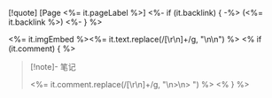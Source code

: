 [!quote] [Page <%= it.pageLabel %>]
<%- if (it.backlink) { -%>
(<%= it.backlink %>)
<%- } %>

<%= it.imgEmbed %><%= it.text.replace(/[\r\n]+/g, "\n\n") %>
<% if (it.comment) { %>
> [!note]- 笔记
>
> <%= it.comment.replace(/[\r\n]+/g, "\n>\n> ") %>
<% } %>